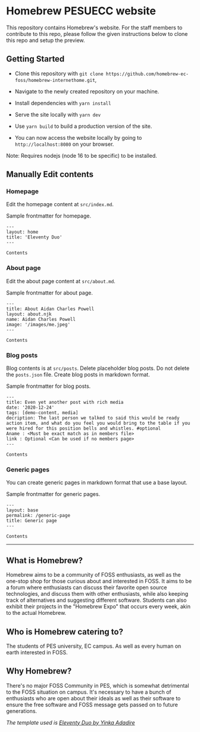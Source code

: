 # Homebrew PESUECC website

This repository contains Homebrew's website. For the staff members to contribute to this repo, please follow the given instructions below to clone 
this repo and setup the preview.

## Getting Started

- Clone this repository with `git clone https://github.com/homebrew-ec-foss/homebrew-internethome.git`,

- Navigate to the newly created repository on your machine.

- Install dependencies with `yarn install`

- Serve the site locally with `yarn dev`

- Use `yarn build` to build a production version of the site.

- You can now access the website locally by going to `http://localhost:8080` on your browser.

Note: Requires nodejs (node 16 to be specific) to be installed.

## Manually Edit contents

### Homepage

Edit the homepage content at `src/index.md`.

Sample frontmatter for homepage.

```
---
layout: home
title: 'Eleventy Duo'
---

Contents
```

### About page

Edit the about page content at `src/about.md`.

Sample frontmatter for about page.

```
---
title: About Aidan Charles Powell
layout: about.njk
name: Aidan Charles Powell
image: '/images/me.jpeg'
---

Contents
```

### Blog posts

Blog contents is at `src/posts`. Delete placeholder blog posts. Do not delete the `posts.json` file. Create blog posts in markdown format.

Sample frontmatter for blog posts.

```
---
title: Even yet another post with rich media
date: '2020-12-24'
tags: [demo-content, media]
decription: The last person we talked to said this would be ready action item, and what do you feel you would bring to the table if you were hired for this position bells and whistles. #optional
Aname : <Must be exact match as in members file>
link : Optional <Can be used if no members page>
---

Contents
```

### Generic pages

You can create generic pages in markdown format that use a base layout.

Sample frontmatter for generic pages.

```
---
layout: base
permalink: /generic-page
title: Generic page
---

Contents
```

*** ***

## What is Homebrew?

Homebrew aims to be a community of FOSS enthusiasts, as well as the one-stop shop for those
curious about and interested in FOSS. It aims to be a forum where enthusiasts can discuss their
favorite open source technologies, and discuss them with other enthusiasts, while also keeping track
of alternatives and suggesting different software.
Students can also exhibit their projects in the "Homebrew Expo" that occurs every week, akin to the
actual Homebrew.

## Who is Homebrew catering to?

The students of PES university, EC campus. As well as every human on earth interested in FOSS.

## Why Homebrew?

There's no major FOSS Community in PES, which is somewhat detrimental to the FOSS situation on
campus. It's necessary to have a bunch of enthusiasts who are open about their ideals as well as their
software to ensure the free software and FOSS message gets passed on to future generations.


*The template used is [Eleventy Duo by Yinka Adadire](https://github.com/yinkakun/eleventy-duo/)*
